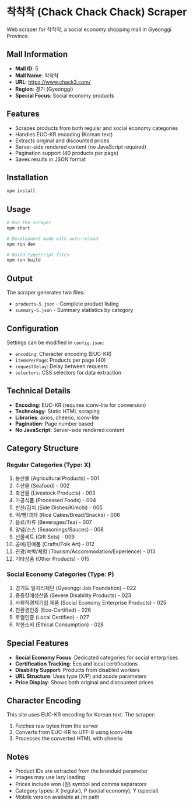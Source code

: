# 착착착 (Chack Chack Chack) Scraper

Web scraper for 착착착, a social economy shopping mall in Gyeonggi Province.

## Mall Information
- **Mall ID**: 5
- **Mall Name**: 착착착
- **URL**: https://www.chack3.com/
- **Region**: 경기 (Gyeonggi)
- **Special Focus**: Social economy products

## Features
- Scrapes products from both regular and social economy categories
- Handles EUC-KR encoding (Korean text)
- Extracts original and discounted prices
- Server-side rendered content (no JavaScript required)
- Pagination support (40 products per page)
- Saves results in JSON format

## Installation

```bash
npm install
```

## Usage

```bash
# Run the scraper
npm start

# Development mode with auto-reload
npm run dev

# Build TypeScript files
npm run build
```

## Output

The scraper generates two files:
- `products-5.json` - Complete product listing
- `summary-5.json` - Summary statistics by category

## Configuration

Settings can be modified in `config.json`:
- `encoding`: Character encoding (EUC-KR)
- `itemsPerPage`: Products per page (40)
- `requestDelay`: Delay between requests
- `selectors`: CSS selectors for data extraction

## Technical Details

- **Encoding**: EUC-KR (requires iconv-lite for conversion)
- **Technology**: Static HTML scraping
- **Libraries**: axios, cheerio, iconv-lite
- **Pagination**: Page number based
- **No JavaScript**: Server-side rendered content

## Category Structure

### Regular Categories (Type: X)
1. 농산물 (Agricultural Products) - 001
2. 수산물 (Seafood) - 002
3. 축산물 (Livestock Products) - 003
4. 가공식품 (Processed Foods) - 004
5. 반찬/김치 (Side Dishes/Kimchi) - 005
6. 떡/빵/과자 (Rice Cakes/Bread/Snacks) - 006
7. 음료/차류 (Beverages/Tea) - 007
8. 양념/소스 (Seasonings/Sauces) - 008
9. 선물세트 (Gift Sets) - 009
10. 공예/민예품 (Crafts/Folk Art) - 012
11. 관광/숙박/체험 (Tourism/Accommodation/Experience) - 013
12. 기타상품 (Other Products) - 015

### Social Economy Categories (Type: P)
1. 경기도 일자리재단 (Gyeonggi Job Foundation) - 022
2. 중증장애생산품 (Severe Disability Products) - 023
3. 사회적경제기업 제품 (Social Economy Enterprise Products) - 025
4. 친환경인증 (Eco-Certified) - 026
5. 로컬인증 (Local Certified) - 027
6. 착한소비 (Ethical Consumption) - 028

## Special Features

- **Social Economy Focus**: Dedicated categories for social enterprises
- **Certification Tracking**: Eco and local certifications
- **Disability Support**: Products from disabled workers
- **URL Structure**: Uses type (X/P) and xcode parameters
- **Price Display**: Shows both original and discounted prices

## Character Encoding

This site uses EUC-KR encoding for Korean text. The scraper:
1. Fetches raw bytes from the server
2. Converts from EUC-KR to UTF-8 using iconv-lite
3. Processes the converted HTML with cheerio

## Notes

- Product IDs are extracted from the branduid parameter
- Images may use lazy loading
- Prices include won (원) symbol and comma separators
- Category types: X (regular), P (social economy), Y (special)
- Mobile version available at /m path